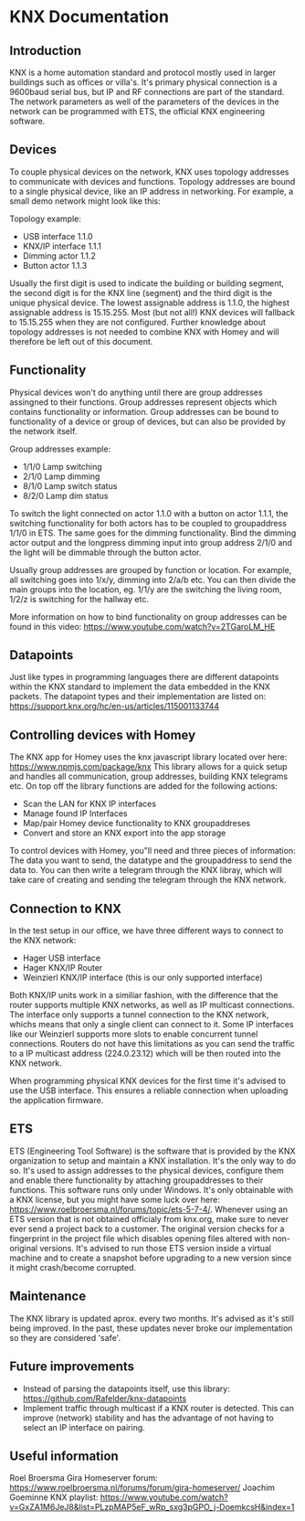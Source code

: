 # KNX Documentation

## Introduction
KNX is a home automation standard and protocol mostly used in larger buildings such as offices or villa's.
It's primary physical connection is a 9600baud serial bus, but IP and RF connections are part of the standard.
The network parameters as well of the parameters of the devices in the network can be programmed with ETS, the official KNX engineering software.

## Devices
To couple physical devices on the network, KNX uses topology addresses to communicate with devices and functions. Topology addresses are bound to a single physical device, like an IP address in networking.
For example, a small demo network might look like this:

Topology example:
- USB interface 1.1.0
- KNX/IP interface 1.1.1
- Dimming actor 1.1.2
- Button actor 1.1.3

Usually the first digit is used to indicate the building or building segment, the second digit is for the KNX line (segment) and the third digit is the unique physical device.
The lowest assignable address is 1.1.0, the highest assignable address is 15.15.255.
Most (but not all!) KNX devices will fallback to 15.15.255 when they are not configured.
Further knowledge about topology addresses is not needed to combine KNX with Homey and will therefore be left out of this document.

## Functionality
Physical devices won't do anything until there are group addresses assingned to their functions.
Group addresses represent objects which contains functionality or information. Group addresses can be bound to functionality of a device or group of devices, but can also be provided by the network itself.

Group addresses example:
- 1/1/0 Lamp switching
- 2/1/0 Lamp dimming
- 8/1/0 Lamp switch status
- 8/2/0 Lamp dim status

To switch the light connected on actor 1.1.0 with a button on actor 1.1.1, the switching functionality for both actors has to be coupled to groupaddress 1/1/0 in ETS.
The same goes for the dimming functionality. Bind the dimming actor output and the longpress dimming input into group address 2/1/0 and the light will be dimmable through the button actor.

Usually group addresses are grouped by function or location. For example, all switching goes into 1/x/y, dimming into 2/a/b etc.
You can then divide the main groups into the location, eg. 1/1/y are the switching the living room, 1/2/z is switching for the hallway etc.

More information on how to bind functionality on group addresses can be found in this video: https://www.youtube.com/watch?v=2TGaroLM_HE 

## Datapoints
Just like types in programming languages there are different datapoints within the KNX standard to implement the data embedded in the KNX packets.
The datapoint types and their implementation are listed on: https://support.knx.org/hc/en-us/articles/115001133744

## Controlling devices with Homey
The KNX app for Homey uses the knx javascript library located over here: https://www.npmjs.com/package/knx
This library allows for a quick setup and handles all communication, group addresses, building KNX telegrams etc.
On top off the library functions are added for the following actions:
- Scan the LAN for KNX IP interfaces
- Manage found IP Interfaces
- Map/pair Homey device functionality to KNX groupaddreses
- Convert and store an KNX export into the app storage

To control devices with Homey, you"ll need and three pieces of information: The data you want to send, the datatype and the groupaddress to send the data to.
You can then write a telegram through the KNX libray, which will take care of creating and sending the telegram through the KNX network.

## Connection to KNX
In the test setup in our office, we have three different ways to connect to the KNX network:
- Hager USB interface
- Hager KNX/IP Router
- Weinzierl KNX/IP interface (this is our only supported interface)

Both KNX/IP units work in a similiar fashion, with the difference that the router supports multiple KNX networks, as well as IP multicast connections.
The interface only supports a tunnel connection to the KNX network, whichs means that only a single client can connect to it. Some IP interfaces like our Weinzierl supports more slots to enable concurrent tunnel connections.
Routers do not have this limitations as you can send the traffic to a IP multicast address (224.0.23.12) which will be then routed into the KNX network.

When programming physical KNX devices for the first time it's advised to use the USB interface. This ensures a reliable connection when uploading the application firmware.

## ETS
ETS (Engineering Tool Software) is the software that is provided by the KNX organization to setup and maintain a KNX installation. It's the only way to do so.
It's used to assign addresses to the physical devices, configure them and enable there functionality by attaching groupaddresses to their functions.
This software runs only under Windows. It's only obtainable with a KNX license, but you might have some luck over here: https://www.roelbroersma.nl/forums/topic/ets-5-7-4/. 
Whenever using an ETS version that is not obtained officialy from knx.org, make sure to never ever send a project back to a customer.
The original version checks for a fingerprint in the project file which disables opening files altered with non-original versions.
It's advised to run those ETS version inside a virtual machine and to create a snapshot before upgrading to a new version since it might crash/become corrupted.

## Maintenance
The KNX library is updated aprox. every two months. It's advised as it's still being improved. In the past, these updates never broke our implementation so they are considered 'safe'.

## Future improvements
- Instead of parsing the datapoints itself, use this library: https://github.com/Rafelder/knx-datapoints
- Implement traffic through multicast if a KNX router is detected. This can improve (network) stability and has the advantage of not having to select an IP interface on pairing.

## Useful information
Roel Broersma Gira Homeserver forum: https://www.roelbroersma.nl/forums/forum/gira-homeserver/
Joachim Goeminne KNX playlist: https://www.youtube.com/watch?v=GxZA1M6JeJ8&list=PLzpMAP5eF_wRp_sxg3pGPO_j-DoemkcsH&index=1
